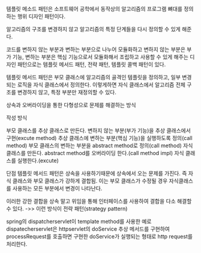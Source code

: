 템플릿 메소드 패턴은 소프트웨어 공학에서 동작상의 알고리즘의 프로그램 뼈대를 정의하는 행위 디자인 패턴이다.

알고리즘의 구조를 변경하지 않고 알고리즘의 특정 단계들을 다시 정의할 수 있게 해준다.

코드를 변하지 않는 부분과 변하는 부분으로 나누어 모듈화하고 
변하지 않는 부분은 부가 기능, 변하는 부분은 핵심 기능으로서 모듈화해서 조립하고 사용할 수 있게 해주는 디자인 패턴으로는
템플릿 메서드 패턴, 전략 패턴, 템플릿 콜백 패턴이 있다.

템플릿 메서드 패턴은
부모 클래스에 알고리즘의 골격인 템플릿을 정의하고, 일부 변경되는 로직을
자식 클래스에서 정의한다.
이렇게하면 자식 클래스에서 알고리즘 전체 구조를 변경하지 않고,
특정 부분만 재정의할 수 있다.

상속과 오버라이딩을 통한 다형성으로 문제를 해결하는 방식

작성 방식

부모 클래스를 추상 클래스로 만든다.
    변하지 않는 부분(부가 기능)을 추상 클래스에서 구현(excute method)
    추상 클래스에 변하는 부분(핵심 기능)을 실행하도록 정의(call method)
    부모 클래스의 변하는 부분을 abstract method로 정의(call method)
자식 클래스를 만든다.
    abstract method를 오버라이딩 한다.(call method impl)
    자식 클래스를 실행한다.(excute)

단점
템플릿 메서드 패턴은 상속을 사용하기때문에 상속에서 오는 문제를 가진다.
즉 자식 클래스와 부모 클래스가 강하게 결합됨.
이는 부모 클래스가 수정될 경우 자식클래스를 사용하는 모든 부분에서
변경이 나타난다.

이러한 강한 결합을 상속 말고 위임을 통해 인터페이스를 사용하여 결합을 다소 해결할 수 있다.
->> 이런 방식이 전략 패턴(strategy pattern)

spring의 dispatcherservlet이 template method를 사용한 예로
dispatecherservlet은 httpservlet의 doService 추상 메서드를 구현하여
processRequest를 호출하면 구현한 doService가 실행되는 형태로 http request를 처리한다.
